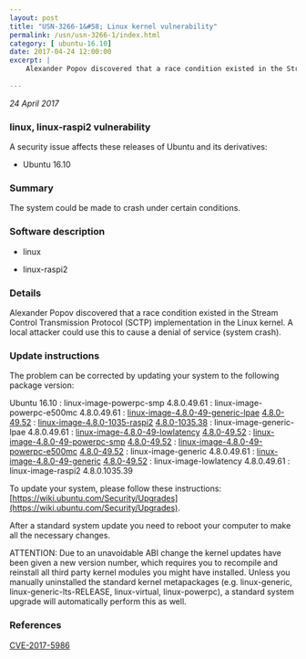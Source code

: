 ```yaml
---
layout: post
title: "USN-3266-1&#58; Linux kernel vulnerability"
permalink: /usn/usn-3266-1/index.html
category: [ ubuntu-16.10]
date: 2017-04-24 12:00:00
excerpt: |
    Alexander Popov discovered that a race condition existed in the Stream Control Transmission Protocol (SCTP) implementation in the Linux kernel. A local attacker could use this to cause a denial of service (system crash). 
    
--- 
```

 
 

*24 April 2017*

### linux, linux-raspi2 vulnerability

A security issue affects these releases of Ubuntu and its derivatives:

* Ubuntu 16.10

### Summary

The system could be made to crash under certain conditions. 

### Software description

* linux 

* linux-raspi2 

### Details

Alexander Popov discovered that a race condition existed in the Stream Control Transmission Protocol (SCTP) implementation in the Linux kernel. A local attacker could use this to cause a denial of service (system crash). 

### Update instructions

The problem can be corrected by updating your system to the following package version:

Ubuntu 16.10
 : linux-image-powerpc-smp <span>4.8.0.49.61</span>
 : linux-image-powerpc-e500mc <span>4.8.0.49.61</span>
 : [linux-image-4.8.0-49-generic-lpae](https://launchpad.net/ubuntu/+source/linux) <span> [4.8.0-49.52](https://launchpad.net/ubuntu/+source/linux/4.8.0-49.52) </span> 
 : [linux-image-4.8.0-1035-raspi2](https://launchpad.net/ubuntu/+source/linux-raspi2) <span> [4.8.0-1035.38](https://launchpad.net/ubuntu/+source/linux-raspi2/4.8.0-1035.38) </span> 
 : linux-image-generic-lpae <span>4.8.0.49.61</span>
 : [linux-image-4.8.0-49-lowlatency](https://launchpad.net/ubuntu/+source/linux) <span> [4.8.0-49.52](https://launchpad.net/ubuntu/+source/linux/4.8.0-49.52) </span> 
 : [linux-image-4.8.0-49-powerpc-smp](https://launchpad.net/ubuntu/+source/linux) <span> [4.8.0-49.52](https://launchpad.net/ubuntu/+source/linux/4.8.0-49.52) </span> 
 : [linux-image-4.8.0-49-powerpc-e500mc](https://launchpad.net/ubuntu/+source/linux) <span> [4.8.0-49.52](https://launchpad.net/ubuntu/+source/linux/4.8.0-49.52) </span> 
 : linux-image-generic <span>4.8.0.49.61</span>
 : [linux-image-4.8.0-49-generic](https://launchpad.net/ubuntu/+source/linux) <span> [4.8.0-49.52](https://launchpad.net/ubuntu/+source/linux/4.8.0-49.52) </span> 
 : linux-image-lowlatency <span>4.8.0.49.61</span>
 : linux-image-raspi2 <span>4.8.0.1035.39</span>

To update your system, please follow these instructions: [https://wiki.ubuntu.com/Security/Upgrades](https://wiki.ubuntu.com/Security/Upgrades).

After a standard system update you need to reboot your computer to make all the necessary changes.

ATTENTION: Due to an unavoidable ABI change the kernel updates have been given a new version number, which requires you to recompile and reinstall all third party kernel modules you might have installed. Unless you manually uninstalled the standard kernel metapackages (e.g. linux-generic, linux-generic-lts-RELEASE, linux-virtual, linux-powerpc), a standard system upgrade will automatically perform this as well. 

### References

 
 [CVE-2017-5986](http://people.ubuntu.com/~ubuntu-security/cve/CVE-2017-5986)
 

